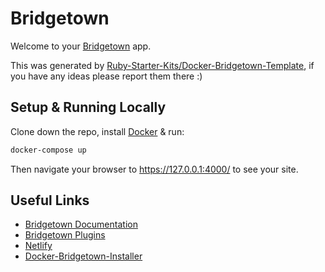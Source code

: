 # Bridgetown

Welcome to your [Bridgetown](https://www.bridgetownrb.com/) app.

This was generated by [Ruby-Starter-Kits/Docker-Bridgetown-Template](https://github.com/Ruby-Starter-Kits/Docker-Bridgetown-Template), if you have any ideas please report them there :)

## Setup & Running Locally

Clone down the repo, install [Docker](https://hub.docker.com/editions/community/docker-ce-desktop-mac/) & run:

```bash
docker-compose up
```

Then navigate your browser to https://127.0.0.1:4000/ to see your site.

## Useful Links

* [Bridgetown Documentation](https://www.bridgetownrb.com/docs/)
* [Bridgetown Plugins](https://www.bridgetownrb.com/plugins/)
* [Netlify](https://www.netlify.com/)
* [Docker-Bridgetown-Installer](https://github.com/Ruby-Starter-Kits/Docker-Bridgetown-Installer)
